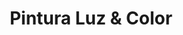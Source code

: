 ---
title: "Pintura Luz & Color"
url: /santa-cruz-de-la-sierra/pintura-luz-y-color/
shop: pintura
---